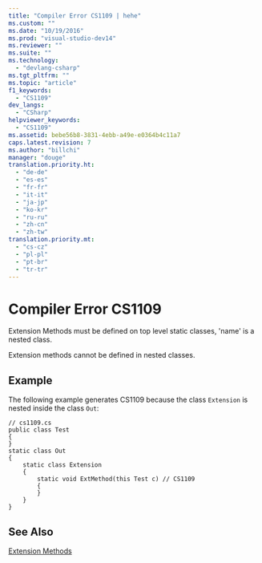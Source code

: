 ```yaml
---
title: "Compiler Error CS1109 | hehe"
ms.custom: ""
ms.date: "10/19/2016"
ms.prod: "visual-studio-dev14"
ms.reviewer: ""
ms.suite: ""
ms.technology: 
  - "devlang-csharp"
ms.tgt_pltfrm: ""
ms.topic: "article"
f1_keywords: 
  - "CS1109"
dev_langs: 
  - "CSharp"
helpviewer_keywords: 
  - "CS1109"
ms.assetid: bebe56b8-3831-4ebb-a49e-e0364b4c11a7
caps.latest.revision: 7
ms.author: "billchi"
manager: "douge"
translation.priority.ht: 
  - "de-de"
  - "es-es"
  - "fr-fr"
  - "it-it"
  - "ja-jp"
  - "ko-kr"
  - "ru-ru"
  - "zh-cn"
  - "zh-tw"
translation.priority.mt: 
  - "cs-cz"
  - "pl-pl"
  - "pt-br"
  - "tr-tr"
---
```

# Compiler Error CS1109
Extension Methods must be defined on top level static classes, 'name' is a nested class.  
  
 Extension methods cannot be defined in nested classes.  
  
## Example  
 The following example generates CS1109 because the class `Extension` is nested inside the class `Out`:  
  
```  
// cs1109.cs  
public class Test  
{  
}  
static class Out  
{  
    static class Extension  
    {  
        static void ExtMethod(this Test c) // CS1109  
        {  
        }  
    }  
}  
```  
  
## See Also  
 [Extension Methods](../Topic/Extension%20Methods%20\(C%23%20Programming%20Guide\).md)
